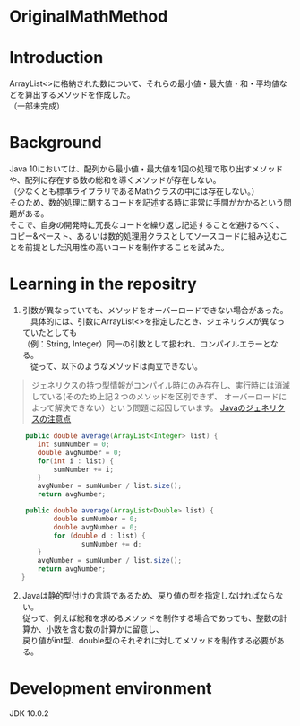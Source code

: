 # OriginalMathMethod

# Introduction
ArrayList<>に格納された数について、それらの最小値・最大値・和・平均値などを算出するメソッドを作成した。<br>
（一部未完成）

# Background
<p>
Java 10においては、配列から最小値・最大値を1回の処理で取り出すメソッドや、配列に存在する数の総和を導くメソッドが存在しない。<br>
（少なくとも標準ライブラリであるMathクラスの中には存在しない。）<br>
 そのため、数的処理に関するコードを記述する時に非常に手間がかかるという問題がある。<br>
 そこで、自身の開発時に冗長なコードを繰り返し記述することを避けるべく、<br>
  コピー&ペースト、あるいは数的処理用クラスとしてソースコードに組み込むことを前提とした汎用性の高いコードを制作することを試みた。
  </p>
  

  
# Learning in the repositry

 
1. 引数が異なっていても、メソッドをオーバーロードできない場合があった。<br>
　具体的には、引数にArrayList<>を指定したとき、ジェネリクスが異なっていたとしても<br>
 （例：String, Integer）同一の引数として扱われ、コンパイルエラーとなる。<br>
　従って、以下のようなメソッドは両立できない。<br>
 </p>
 <p>
 
 > ジェネリクスの持つ型情報がコンパイル時にのみ存在し、実行時には消滅している(そのため上記２つのメソッドを区別できず、
 >  オーバーロードによって解決できない）という問題に起因しています。
 >  [Javaのジェネリクスの注意点](https://hacknote.jp/archives/17792/)
 
 ```java
     public double average(ArrayList<Integer> list) {
    	int sumNumber = 0;
    	double avgNumber = 0;
    	for(int i : list) {
    		sumNumber += i;
    	}
    	avgNumber = sumNumber / list.size();
    	return avgNumber;
 ```
 </p>
 <p>
 
 ```java
     public double average(ArrayList<Double> list) {
    	    double sumNumber = 0;
    	    double avgNumber = 0;
    	    for (double d : list) {
    		       sumNumber += d;
    	}
    	avgNumber = sumNumber / list.size();
    	return avgNumber;
    }
 ```
 </p>
 <p>
 
2. Javaは静的型付けの言語であるため、戻り値の型を指定しなければならない。<br>
 従って、例えば総和を求めるメソッドを制作する場合であっても、整数の計算か、小数を含む数の計算かに留意し、<br>
 戻り値がint型、double型のそれぞれに対してメソッドを制作する必要がある。
 </p>

# Development environment
JDK 10.0.2
